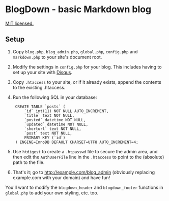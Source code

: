 # BlogDown - basic Markdown blog
[MIT licensed.](http://adam.mit-license.org)
## Setup
1. Copy `blog.php`, `blog_admin.php`, `global.php`, `config.php` and `markdown.php` to your site's document root.
2. Modify the settings in `config.php` for your blog. This includes having to set up your site with [Disqus](http://disqus.com).
3. Copy `.htaccess` to your site, or if it already exists, append the contents to the existing .htaccess.
4. Run the following SQL in your database:

        CREATE TABLE `posts` (
            `id` int(11) NOT NULL AUTO_INCREMENT,
            `title` text NOT NULL,
            `posted` datetime NOT NULL,
            `updated` datetime NOT NULL,
            `shorturl` text NOT NULL,
            `post` text NOT NULL,
            PRIMARY KEY (`id`)
        ) ENGINE=InnoDB DEFAULT CHARSET=UTF8 AUTO_INCREMENT=4;

5. Use `htdigest` to create a `.htpasswd` file to secure the admin area, and then edit the `AuthUserFile` line in the `.htaccess` to point to the (absolute) path to the file.
6. That's it; go to http://example.com/blog_admin (obviously replacing example.com with your domain) and have fun!

You'll want to modify the `blogdown_header` and `blogdown_footer` functions in `global.php` to add your own styling, etc. too.
